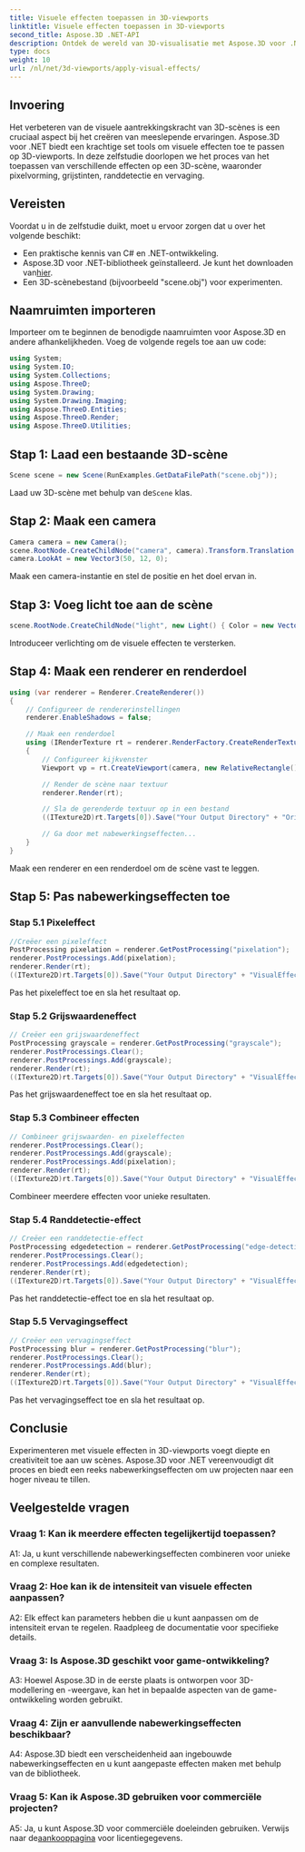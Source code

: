 ```yaml
---
title: Visuele effecten toepassen in 3D-viewports
linktitle: Visuele effecten toepassen in 3D-viewports
second_title: Aspose.3D .NET-API
description: Ontdek de wereld van 3D-visualisatie met Aspose.3D voor .NET. Leer hoe u boeiende visuele effecten op uw scènes kunt toepassen met behulp van stapsgewijze zelfstudies. Verbeter uw projecten met pixelvorming, grijstinten, randdetectie en vervagingseffecten.
type: docs
weight: 10
url: /nl/net/3d-viewports/apply-visual-effects/
---
```

## Invoering

Het verbeteren van de visuele aantrekkingskracht van 3D-scènes is een cruciaal aspect bij het creëren van meeslepende ervaringen. Aspose.3D voor .NET biedt een krachtige set tools om visuele effecten toe te passen op 3D-viewports. In deze zelfstudie doorlopen we het proces van het toepassen van verschillende effecten op een 3D-scène, waaronder pixelvorming, grijstinten, randdetectie en vervaging.

## Vereisten

Voordat u in de zelfstudie duikt, moet u ervoor zorgen dat u over het volgende beschikt:

- Een praktische kennis van C# en .NET-ontwikkeling.
- Aspose.3D voor .NET-bibliotheek geïnstalleerd. Je kunt het downloaden van[hier](https://releases.aspose.com/3d/net/).
- Een 3D-scènebestand (bijvoorbeeld "scene.obj") voor experimenten.

## Naamruimten importeren

Importeer om te beginnen de benodigde naamruimten voor Aspose.3D en andere afhankelijkheden. Voeg de volgende regels toe aan uw code:

```csharp
using System;
using System.IO;
using System.Collections;
using Aspose.ThreeD;
using System.Drawing;
using System.Drawing.Imaging;
using Aspose.ThreeD.Entities;
using Aspose.ThreeD.Render;
using Aspose.ThreeD.Utilities;
```

## Stap 1: Laad een bestaande 3D-scène

```csharp
Scene scene = new Scene(RunExamples.GetDataFilePath("scene.obj"));
```

 Laad uw 3D-scène met behulp van de`Scene` klas.

## Stap 2: Maak een camera

```csharp
Camera camera = new Camera();
scene.RootNode.CreateChildNode("camera", camera).Transform.Translation = new Vector3(2, 44, 66);
camera.LookAt = new Vector3(50, 12, 0);
```

Maak een camera-instantie en stel de positie en het doel ervan in.

## Stap 3: Voeg licht toe aan de scène

```csharp
scene.RootNode.CreateChildNode("light", new Light() { Color = new Vector3(Color.White), LightType = LightType.Point }).Transform.Translation = new Vector3(26, 57, 43);
```

Introduceer verlichting om de visuele effecten te versterken.

## Stap 4: Maak een renderer en renderdoel

```csharp
using (var renderer = Renderer.CreateRenderer())
{
    // Configureer de rendererinstellingen
    renderer.EnableShadows = false;

    // Maak een renderdoel
    using (IRenderTexture rt = renderer.RenderFactory.CreateRenderTexture(new RenderParameters(), 1, 1024, 1024))
    {
        // Configureer kijkvenster
        Viewport vp = rt.CreateViewport(camera, new RelativeRectangle() { ScaleWidth = 1, ScaleHeight = 1 });

        // Render de scène naar textuur
        renderer.Render(rt);

        // Sla de gerenderde textuur op in een bestand
        ((ITexture2D)rt.Targets[0]).Save("Your Output Directory" + "Original_viewport_out.png", ImageFormat.Png);

        // Ga door met nabewerkingseffecten...
    }
}
```

Maak een renderer en een renderdoel om de scène vast te leggen.

## Stap 5: Pas nabewerkingseffecten toe

### Stap 5.1 Pixeleffect

```csharp
//Creëer een pixeleffect
PostProcessing pixelation = renderer.GetPostProcessing("pixelation");
renderer.PostProcessings.Add(pixelation);
renderer.Render(rt);
((ITexture2D)rt.Targets[0]).Save("Your Output Directory" + "VisualEffect_pixelation_out.png", ImageFormat.Png);
```

Pas het pixeleffect toe en sla het resultaat op.

### Stap 5.2 Grijswaardeneffect

```csharp
// Creëer een grijswaardeneffect
PostProcessing grayscale = renderer.GetPostProcessing("grayscale");
renderer.PostProcessings.Clear();
renderer.PostProcessings.Add(grayscale);
renderer.Render(rt);
((ITexture2D)rt.Targets[0]).Save("Your Output Directory" + "VisualEffect_grayscale_out.png", ImageFormat.Png);
```

Pas het grijswaardeneffect toe en sla het resultaat op.

### Stap 5.3 Combineer effecten

```csharp
// Combineer grijswaarden- en pixeleffecten
renderer.PostProcessings.Clear();
renderer.PostProcessings.Add(grayscale);
renderer.PostProcessings.Add(pixelation);
renderer.Render(rt);
((ITexture2D)rt.Targets[0]).Save("Your Output Directory" + "VisualEffect_grayscale+pixelation_out.png", ImageFormat.Png);
```

Combineer meerdere effecten voor unieke resultaten.

### Stap 5.4 Randdetectie-effect

```csharp
// Creëer een randdetectie-effect
PostProcessing edgedetection = renderer.GetPostProcessing("edge-detection");
renderer.PostProcessings.Clear();
renderer.PostProcessings.Add(edgedetection);
renderer.Render(rt);
((ITexture2D)rt.Targets[0]).Save("Your Output Directory" + "VisualEffect_edgedetection_out.png", ImageFormat.Png);
```

Pas het randdetectie-effect toe en sla het resultaat op.

### Stap 5.5 Vervagingseffect

```csharp
// Creëer een vervagingseffect
PostProcessing blur = renderer.GetPostProcessing("blur");
renderer.PostProcessings.Clear();
renderer.PostProcessings.Add(blur);
renderer.Render(rt);
((ITexture2D)rt.Targets[0]).Save("Your Output Directory" + "VisualEffect_blur_out.png", ImageFormat.Png);
```

Pas het vervagingseffect toe en sla het resultaat op.

## Conclusie

Experimenteren met visuele effecten in 3D-viewports voegt diepte en creativiteit toe aan uw scènes. Aspose.3D voor .NET vereenvoudigt dit proces en biedt een reeks nabewerkingseffecten om uw projecten naar een hoger niveau te tillen.

## Veelgestelde vragen

### Vraag 1: Kan ik meerdere effecten tegelijkertijd toepassen?

A1: Ja, u kunt verschillende nabewerkingseffecten combineren voor unieke en complexe resultaten.

### Vraag 2: Hoe kan ik de intensiteit van visuele effecten aanpassen?

A2: Elk effect kan parameters hebben die u kunt aanpassen om de intensiteit ervan te regelen. Raadpleeg de documentatie voor specifieke details.

### Vraag 3: Is Aspose.3D geschikt voor game-ontwikkeling?

A3: Hoewel Aspose.3D in de eerste plaats is ontworpen voor 3D-modellering en -weergave, kan het in bepaalde aspecten van de game-ontwikkeling worden gebruikt.

### Vraag 4: Zijn er aanvullende nabewerkingseffecten beschikbaar?

A4: Aspose.3D biedt een verscheidenheid aan ingebouwde nabewerkingseffecten en u kunt aangepaste effecten maken met behulp van de bibliotheek.

### Vraag 5: Kan ik Aspose.3D gebruiken voor commerciële projecten?

 A5: Ja, u kunt Aspose.3D voor commerciële doeleinden gebruiken. Verwijs naar de[aankooppagina](https://purchase.aspose.com/buy) voor licentiegegevens.